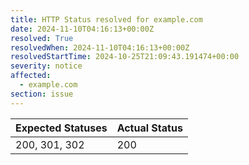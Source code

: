 ```yaml
---
title: HTTP Status resolved for example.com
date: 2024-11-10T04:16:13+00:00Z
resolved: True
resolvedWhen: 2024-11-10T04:16:13+00:00Z
resolvedStartTime: 2024-10-25T21:09:43.191474+00:00
severity: notice
affected:
  - example.com
section: issue
---
```


| Expected Statuses | Actual Status  |
|-------------------|----------------|
| 200, 301, 302 | 200 |
